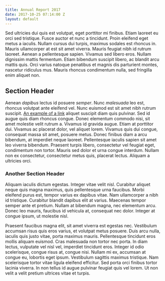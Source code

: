 ```yaml
---
title: Annual Report 2017
date: 2017-10-25 07:14:00 Z
layout: default
---
```


Sed ultricies dui quis est volutpat, eget porttitor mi finibus. Etiam laoreet eu orci sed tristique. Fusce auctor et nunc a tincidunt. Proin eleifend eget metus a iaculis. Nullam cursus dui turpis, maximus sodales est rhoncus in. Mauris ullamcorper at est sit amet viverra. Mauris feugiat nibh id rutrum laoreet. Aenean a pellentesque sapien. Vivamus sed libero eros. Nullam dignissim mattis fermentum. Etiam bibendum suscipit libero, ac blandit arcu mattis quis. Orci varius natoque penatibus et magnis dis parturient montes, nascetur ridiculus mus. Mauris rhoncus condimentum nulla, sed fringilla enim aliquet non.

## Section Header

Aenean *dapibus* lectus id posuere *semper*. Nunc _malesuada_ leo est, rhoncus volutpat ante eleifend vel. Nunc euismod est sit amet nibh rutrum suscipit. [An example of a link](http://google.com) aliquet suscipit diam quis pulvinar. Sed id augue quis diam rhoncus congue. Donec elementum commodo nisi, sit amet molestie velit rutrum a. Vivamus id gravida augue. Etiam at porttitor dui. Vivamus ac placerat dolor, vel aliquet lorem. Vivamus quis dui congue, consequat massa sit amet, posuere metus. Donec finibus diam a arcu bibendum, at imperdiet neque laoreet. Pellentesque iaculis sapien sit amet leo viverra bibendum. Praesent turpis libero, consectetur vel feugiat eget, condimentum non tortor. Mauris sed dolor et urna congue interdum. Nullam non ex consectetur, consectetur metus quis, placerat lectus. Aliquam a ultricies orci.

### Another Section Header

Aliquam iaculis dictum egestas. Integer vitae velit nisl. Curabitur aliquet neque quis magna maximus, quis pellentesque urna faucibus. Morbi eleifend purus est, tempor varius ex dapibus vitae. Nam ullamcorper a nibh id tristique. Curabitur blandit dapibus elit at varius. Maecenas tempor semper ante et pretium. Nullam at bibendum magna, nec elementum arcu. Donec leo mauris, faucibus id vehicula at, consequat nec dolor. Integer at congue ipsum, ut molestie nisl.

Praesent faucibus magna elit, sit amet viverra est egestas nec. Vestibulum accumsan risus quis eros varius, et volutpat metus posuere. Duis arcu nulla, iaculis quis justo vitae, porta maximus mauris. Pellentesque tincidunt eros mollis aliquam euismod. Cras malesuada non tortor nec porta. In diam lectus, vulputate vel nisl vel, imperdiet tincidunt eros. Integer id odio scelerisque, congue risus at, congue nisi. Nullam mi ex, accumsan at congue eu, lobortis eget ipsum. Vestibulum sagittis maximus tristique. Nam scelerisque tortor vitae ligula eleifend efficitur. Sed porta orci finibus tortor lacinia viverra. In non tellus id augue pulvinar feugiat quis vel lorem. Ut non velit a velit pretium ultrices vitae et turpis.
